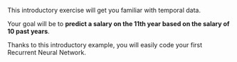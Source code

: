 This introductory exercise will get you familiar with temporal data.

Your goal will be to **predict a salary on the 11th year based on the salary of 10 past years**.

Thanks to this introductory example, you will easily code your first Recurrent Neural Network.
